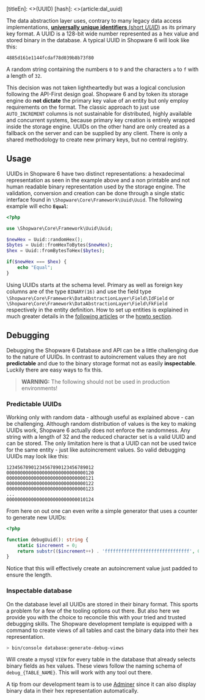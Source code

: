 [titleEn]: <>(UUID)
[hash]: <>(article:dal_uuid)

The data abstraction layer uses, contrary to many legacy data access implementations, [**universally unique identifiers** (short *UUID*)](https://en.wikipedia.org/wiki/Universally_unique_identifier) as its primary key format. A UUID is a 128-bit wide number represented as a hex value and stored binary in the database. A typical UUID in Shopware 6 will look like this:

```
4885d161e1144fcdaf78d039b8b73f80
```

A random string containing the numbers `0` to `9` and the characters `a` to `f` with a length of `32`.

This decision was not taken lightheartedly but was a logical conclusion following the API-First design goal. Shopware 6 and by token its storage engine do **not dictate** the primary key value of an entity but only employ requirements on the format. The classic approach to just use `AUTO_INCREMENT` columns is not sustainable for distributed, highly available and concurrent systems, because primary key creation is entirely wrapped inside the storage engine. UUIDs on the other hand are only created as a fallback on the server and can be supplied by any client. There is only a shared methodology to create new primary keys, but no central registry.

## Usage

UUIDs in Shopware 6 have two distinct representations: a hexadecimal representation as seen in the example above and a non printable and not human readable binary representation used by the storage engine. The validation, conversion and creation can be done through a single static interface found in `\Shopware\Core\Framework\Uuid\Uuid`. The following example will echo **`Equal`**:

```php
<?php

use \Shopware\Core\Framework\Uuid\Uuid;

$newHex = Uuid::randomHex();
$bytes = Uuid::fromHexToBytes($newHex);
$hex = Uuid::fromBytesToHex($bytes);

if($newHex === $hex) {
    echo "Equal";
}
```

Using UUIDs starts at the schema level. Primary as well as foreign key columns are of the type `BINARY(16)` and use the field type `\Shopware\Core\Framework\DataAbstractionLayer\Field\IdField` or  `\Shopware\Core\Framework\DataAbstractionLayer\Field\FkField` respectively in the entity definition. How to set up entities is explained in much greater details in the [following articles](./__categoryInfo.md) or the [howto section](./../../../4-how-to/__categoryInfo.md).

## Debugging

Debugging the Shopware 6 Database and API can be a little challenging due to the nature of UUIDs. In contrast to autoincrement values they are not **predictable** and due to the binary storage format not as easily **inspectable**. Luckily there are easy ways to fix this.

> **WARNING:** The following should not be used in production environments!

### Predictable UUIDs

Working only with random data - although useful as explained above - can be challenging. Although random distribution of values is the key to making UUIDs work, Shopware 6 actually does not enforce the randomness. Any string with a length of 32 and the reduced character set is a valid UUID and can be stored. The only limitation here is that a UUID can not be used twice for the same entity - just like autoincrement values. So valid debugging UUIDs may look like this: 

```
12345678901234567890123456789012
00000000000000000000000000000120
00000000000000000000000000000121
00000000000000000000000000000122
00000000000000000000000000000123
...
00000000000000000000000000010124
```

From here on out one can even write a simple generator that uses a counter to generate new UUIDs:

```php
<?php

function debugUuid(): string {
    static $increment = 0;
    return substr(($increment++) . 'fffffffffffffffffffffffffffffff', 0, 32);
}
```

Notice that this will effectively create an autoincrement value just padded to ensure the length.

### Inspectable database

On the database level all UUIDs are stored in their binary format. This sports a problem for a few of the tooling options out there. But also here we provide you with the choice to reconcile this with your tried and trusted debugging skills. The Shopware development template is equipped with a command to create views of all tables and cast the binary data into their hex representation. 

```bash
> bin/console database:generate-debug-views
```

Will create a mysql `VIEW` for every table in the database that already selects binary fields as hex values. These views follow the naming schema of `debug_{TABLE_NAME}`. This will work with any tool out there.

A tip from our development team is to use [Adminer](https://www.adminer.org/) since it can also display binary data in their hex representation automatically.  

